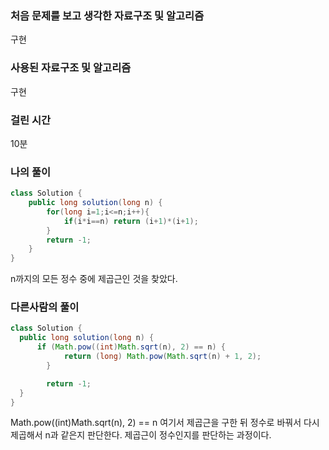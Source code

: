 ### 처음 문제를 보고 생각한 자료구조 및 알고리즘

구현

### 사용된 자료구조 및 알고리즘

구현

### 걸린 시간

10분

### 나의 풀이

```java
class Solution {
    public long solution(long n) {
        for(long i=1;i<=n;i++){
            if(i*i==n) return (i+1)*(i+1);
        }
        return -1;
    }
}
```

n까지의 모든 정수 중에 제곱근인 것을 찾았다.

### 다른사람의 풀이

```java
class Solution {
  public long solution(long n) {
      if (Math.pow((int)Math.sqrt(n), 2) == n) {
            return (long) Math.pow(Math.sqrt(n) + 1, 2);
        }

        return -1;
  }
}
```

Math.pow((int)Math.sqrt(n), 2) == n 여기서 제곱근을 구한 뒤 정수로 바꿔서 다시 제곱해서 n과 같은지 판단한다. 제곱근이 정수인지를 판단하는 과정이다.